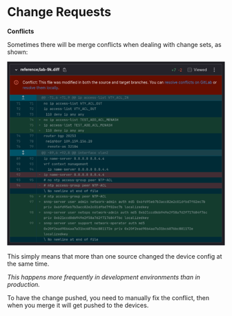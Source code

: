 # Change Requests

**Conflicts**

Sometimes there will be merge conflicts when dealing with change sets, as shown:

   ![](img/conflict.png)

This simply means that more than one source changed the device config at the same time.

_This happens more frequently in development environments than in production._

To have the change pushed, you need to manually fix the conflict, then when you merge it will get pushed to the devices.
